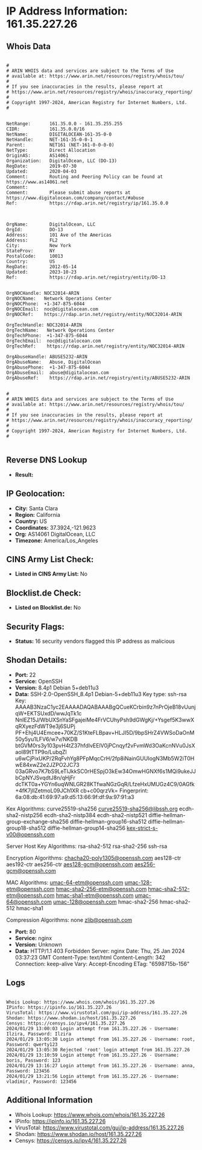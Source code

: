 # IP Address Information: 161.35.227.26

## Whois Data
```

#
# ARIN WHOIS data and services are subject to the Terms of Use
# available at: https://www.arin.net/resources/registry/whois/tou/
#
# If you see inaccuracies in the results, please report at
# https://www.arin.net/resources/registry/whois/inaccuracy_reporting/
#
# Copyright 1997-2024, American Registry for Internet Numbers, Ltd.
#


NetRange:       161.35.0.0 - 161.35.255.255
CIDR:           161.35.0.0/16
NetName:        DIGITALOCEAN-161-35-0-0
NetHandle:      NET-161-35-0-0-1
Parent:         NET161 (NET-161-0-0-0-0)
NetType:        Direct Allocation
OriginAS:       AS14061
Organization:   DigitalOcean, LLC (DO-13)
RegDate:        2019-07-30
Updated:        2020-04-03
Comment:        Routing and Peering Policy can be found at https://www.as14061.net
Comment:        
Comment:        Please submit abuse reports at https://www.digitalocean.com/company/contact/#abuse
Ref:            https://rdap.arin.net/registry/ip/161.35.0.0



OrgName:        DigitalOcean, LLC
OrgId:          DO-13
Address:        101 Ave of the Americas
Address:        FL2
City:           New York
StateProv:      NY
PostalCode:     10013
Country:        US
RegDate:        2012-05-14
Updated:        2023-10-23
Ref:            https://rdap.arin.net/registry/entity/DO-13


OrgNOCHandle: NOC32014-ARIN
OrgNOCName:   Network Operations Center
OrgNOCPhone:  +1-347-875-6044 
OrgNOCEmail:  noc@digitalocean.com
OrgNOCRef:    https://rdap.arin.net/registry/entity/NOC32014-ARIN

OrgTechHandle: NOC32014-ARIN
OrgTechName:   Network Operations Center
OrgTechPhone:  +1-347-875-6044 
OrgTechEmail:  noc@digitalocean.com
OrgTechRef:    https://rdap.arin.net/registry/entity/NOC32014-ARIN

OrgAbuseHandle: ABUSE5232-ARIN
OrgAbuseName:   Abuse, DigitalOcean 
OrgAbusePhone:  +1-347-875-6044 
OrgAbuseEmail:  abuse@digitalocean.com
OrgAbuseRef:    https://rdap.arin.net/registry/entity/ABUSE5232-ARIN


#
# ARIN WHOIS data and services are subject to the Terms of Use
# available at: https://www.arin.net/resources/registry/whois/tou/
#
# If you see inaccuracies in the results, please report at
# https://www.arin.net/resources/registry/whois/inaccuracy_reporting/
#
# Copyright 1997-2024, American Registry for Internet Numbers, Ltd.
#


```
## Reverse DNS Lookup
- **Result:** 

## IP Geolocation:
- **City:** Santa Clara
- **Region:** California
- **Country:** US
- **Coordinates:** 37.3924,-121.9623
- **Org:** AS14061 DigitalOcean, LLC
- **Timezone:** America/Los_Angeles

## CINS Army List Check:
- **Listed in CINS Army List:** 
No

## Blocklist.de Check:
- **Listed on Blocklist.de:** 
No

## Security Flags:
- **Status:** 16 security vendors flagged this IP address as malicious

## Shodan Details:
- **Port:** 22
- **Service:** OpenSSH
- **Version:** 8.4p1 Debian 5+deb11u3
- **Data:** SSH-2.0-OpenSSH_8.4p1 Debian-5+deb11u3
Key type: ssh-rsa
Key: AAAAB3NzaC1yc2EAAAADAQABAAABgQCueKCrbin9z7nPrOjeB18vUunjqW+EKTSUxdD/wwJqTk1c
NnIEZ15J/WbUXSnYaSFgajeiMe4FrVCUhyPsh9dGWgKj/+Ysgef5K3wwXqRXyezFdWT9e3j6SUPj
PF+Ehj4U4Emcee+70KZ/S1KteFLBpav+HLJI5D/9bpSHrZ4VWSoDaOnM50y5yu1LFV6/w7v/NKDB
btGVM0rs3y103pvH4tZ37hfdIvEElV0jPCnqyf2vFvmWd3OaKcnNVu0JsXaoI89tTTP9o/LubqZl
u6wCjPixUKP/2RqFvhYg8PFpMqcCrH/2fp8iNainGUUIogN3Mb5W2iT0HwE84xwZ2e2JZPO2JC73
03aGRvo7K7bS9LeTIJkkSC0rHESpjO3kEw34OmwHGNXf6s1MQi9ukeJJbCpNYJSvqdtJ8n/qHjFr
dcTKT0a+YGYn6uqWNLGR28KTfwaNGzGqR/LfzeHxUMUGz4C9/0AGfk+4fK7jllZetmoL09JCh1XR
cb+c00qrzVk=
Fingerprint: 6a:08:db:41:69:97:a9:d5:13:66:9f:df:9a:97:91:a3

Kex Algorithms:
	curve25519-sha256
	curve25519-sha256@libssh.org
	ecdh-sha2-nistp256
	ecdh-sha2-nistp384
	ecdh-sha2-nistp521
	diffie-hellman-group-exchange-sha256
	diffie-hellman-group16-sha512
	diffie-hellman-group18-sha512
	diffie-hellman-group14-sha256
	kex-strict-s-v00@openssh.com

Server Host Key Algorithms:
	rsa-sha2-512
	rsa-sha2-256
	ssh-rsa

Encryption Algorithms:
	chacha20-poly1305@openssh.com
	aes128-ctr
	aes192-ctr
	aes256-ctr
	aes128-gcm@openssh.com
	aes256-gcm@openssh.com

MAC Algorithms:
	umac-64-etm@openssh.com
	umac-128-etm@openssh.com
	hmac-sha2-256-etm@openssh.com
	hmac-sha2-512-etm@openssh.com
	hmac-sha1-etm@openssh.com
	umac-64@openssh.com
	umac-128@openssh.com
	hmac-sha2-256
	hmac-sha2-512
	hmac-sha1

Compression Algorithms:
	none
	zlib@openssh.com


- **Port:** 80
- **Service:** nginx
- **Version:** Unknown
- **Data:** HTTP/1.1 403 Forbidden
Server: nginx
Date: Thu, 25 Jan 2024 03:37:23 GMT
Content-Type: text/html
Content-Length: 342
Connection: keep-alive
Vary: Accept-Encoding
ETag: "6598715b-156"



## Logs
```

Whois Lookup: https://www.whois.com/whois/161.35.227.26
IPinfo: https://ipinfo.io/161.35.227.26
VirusTotal: https://www.virustotal.com/gui/ip-address/161.35.227.26
Shodan: https://www.shodan.io/host/161.35.227.26
Censys: https://censys.io/ipv4/161.35.227.26
2024/01/29 13:00:03 Login attempt from 161.35.227.26 - Username: Ilzira, Password: Ilzira
2024/01/29 13:05:30 Login attempt from 161.35.227.26 - Username: root, Password: qwerty123
2024/01/29 13:05:30 Rejected 'root' login attempt from 161.35.227.26
2024/01/29 13:10:59 Login attempt from 161.35.227.26 - Username: boris, Password: 123
2024/01/29 13:16:27 Login attempt from 161.35.227.26 - Username: anna, Password: 123456
2024/01/29 13:21:56 Login attempt from 161.35.227.26 - Username: vladimir, Password: 123456

```
## Additional Information
- Whois Lookup: https://www.whois.com/whois/161.35.227.26
- IPinfo: https://ipinfo.io/161.35.227.26
- VirusTotal: https://www.virustotal.com/gui/ip-address/161.35.227.26
- Shodan: https://www.shodan.io/host/161.35.227.26
- Censys: https://censys.io/ipv4/161.35.227.26

